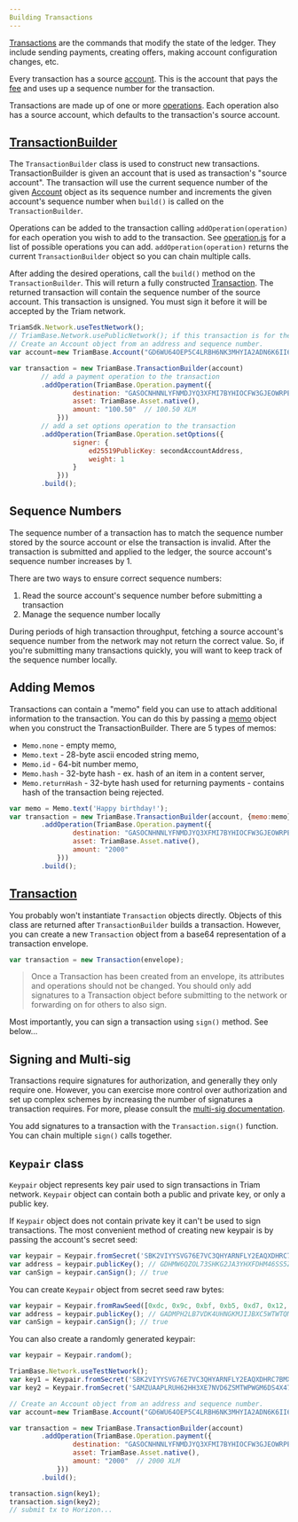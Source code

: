 ```yaml
---
Building Transactions
---
```


[Transactions](#) are the commands that modify the state of the ledger.
They include sending payments, creating offers, making account configuration changes, etc.

Every transaction has a source [account](#). This is the account
that pays the [fee](#) and uses up a sequence number for the transaction.

Transactions are made up of one or more [operations](#). Each operation also has a source account, which defaults to the transaction's source account.


## [TransactionBuilder](https://github.com/triamnetwork/js-triam-base/blob/master/src/transaction_builder.js)

The `TransactionBuilder` class is used to construct new transactions. TransactionBuilder is given an account that is used as transaction's "source account".
The transaction will use the current sequence number of the given [Account](https://github.com/triamnetwork/js-triam-base/blob/master/src/account.js) object as its sequence number and increments
the given account's sequence number when `build()` is called on the `TransactionBuilder`.

Operations can be added to the transaction calling `addOperation(operation)` for each operation you wish to add to the transaction.
See [operation.js](https://github.com/triamnetwork/js-triam-base/blob/master/src/operation.js) for a list of possible operations you can add.
`addOperation(operation)` returns the current `TransactionBuilder` object so you can chain multiple calls.

After adding the desired operations, call the `build()` method on the `TransactionBuilder`.
This will return a fully constructed [Transaction](https://github.com/triamnetwork/js-triam-base/blob/master/src/transaction.js).
The returned transaction will contain the sequence number of the source account. This transaction is unsigned. You must sign it before it will be accepted by the Triam network.


```js
TriamSdk.Network.useTestNetwork();
// TriamBase.Network.usePublicNetwork(); if this transaction is for the public network
// Create an Account object from an address and sequence number.
var account=new TriamBase.Account("GD6WU64OEP5C4LRBH6NK3MHYIA2ADN6K6II6EXPNVUR3ERBXT4AN4ACD","2319149195853854");

var transaction = new TriamBase.TransactionBuilder(account)
        // add a payment operation to the transaction
        .addOperation(TriamBase.Operation.payment({
                destination: "GASOCNHNNLYFNMDJYQ3XFMI7BYHIOCFW3GJEOWRPEGK2TDPGTG2E5EDW",
                asset: TriamBase.Asset.native(),
                amount: "100.50"  // 100.50 XLM
            }))
        // add a set options operation to the transaction
        .addOperation(TriamBase.Operation.setOptions({
                signer: {
                    ed25519PublicKey: secondAccountAddress,
                    weight: 1
                }
            }))
        .build();
```



## Sequence Numbers

The sequence number of a transaction has to match the sequence number stored by the source account or else the transaction is invalid.
After the transaction is submitted and applied to the ledger, the source account's sequence number increases by 1.

There are two ways to ensure correct sequence numbers:

1. Read the source account's sequence number before submitting a transaction
2. Manage the sequence number locally

During periods of high transaction throughput, fetching a source account's sequence number from the network may not return
the correct value.  So, if you're submitting many transactions quickly, you will want to keep track of the sequence number locally.

## Adding Memos
Transactions can contain a "memo" field you can use to attach additional information to the transaction. You can do this
by passing a [memo](https://github.com/triamnetwork/js-triam-base/blob/master/src/memo.js) object when you construct the TransactionBuilder.
There are 5 types of memos:
* `Memo.none` - empty memo,
* `Memo.text` - 28-byte ascii encoded string memo,
* `Memo.id` - 64-bit number memo,
* `Memo.hash` - 32-byte hash - ex. hash of an item in a content server,
* `Memo.returnHash` - 32-byte hash used for returning payments - contains hash of the transaction being rejected.

```js
var memo = Memo.text('Happy birthday!');
var transaction = new TriamBase.TransactionBuilder(account, {memo:memo})
        .addOperation(TriamBase.Operation.payment({
                destination: "GASOCNHNNLYFNMDJYQ3XFMI7BYHIOCFW3GJEOWRPEGK2TDPGTG2E5EDW",
                asset: TriamBase.Asset.native(),
                amount: "2000"
            }))
        .build();
```


## [Transaction](https://github.com/triamnetwork/js-triam-base/blob/master/src/transaction.js)

You probably won't instantiate `Transaction` objects directly. Objects of this class are returned after `TransactionBuilder`
builds a transaction. However, you can create a new `Transaction` object from a base64 representation of a transaction envelope.

```js
var transaction = new Transaction(envelope);
```

> Once a Transaction has been created from an envelope, its attributes and operations should not be changed. You should only add signatures to a Transaction object before submitting to the network or forwarding on for others to also sign.

Most importantly, you can sign a transaction using `sign()` method. See below...


## Signing and Multi-sig
Transactions require signatures for authorization, and generally they only require one.  However, you can exercise more
control over authorization and set up complex schemes by increasing the number of signatures a transaction requires.  For
more, please consult the [multi-sig documentation](#).

You add signatures to a transaction with the `Transaction.sign()` function. You can chain multiple `sign()` calls together.

## `Keypair` class

`Keypair` object represents key pair used to sign transactions in Triam network. `Keypair` object can contain both a public and private key, or only a public key.

If `Keypair` object does not contain private key it can't be used to sign transactions. The most convenient method of creating new keypair is by passing the account's secret seed:

```js
var keypair = Keypair.fromSecret('SBK2VIYYSVG76E7VC3QHYARNFLY2EAQXDHRC7BMXBBGIFG74ARPRMNQM');
var address = keypair.publicKey(); // GDHMW6QZOL73SHKG2JA3YHXFDHM46SS5ZRWEYF5BCYHX2C5TVO6KZBYL
var canSign = keypair.canSign(); // true
```

You can create `Keypair` object from secret seed raw bytes:

```js
var keypair = Keypair.fromRawSeed([0xdc, 0x9c, 0xbf, 0xb5, 0xd7, 0x12, 0x83, 0x6a, 0xbf, 0x7d, 0x5d, 0xd8, 0xc4, 0xc4, 0x3e, 0x9d, 0xc7, 0x81, 0x85, 0xf1, 0x4b, 0x12, 0x0e, 0x9b, 0x59, 0x5d, 0x62, 0x65, 0x52, 0xa8, 0xcb, 0xcc]);
var address = keypair.publicKey(); // GADMPH2LB7VDK4UHNGKMJIJBXC5WTWTQMXYWSPVWPMNVVR4MGWLI2IXN
var canSign = keypair.canSign(); // true
```

You can also create a randomly generated keypair:
```js
var keypair = Keypair.random();
```


```js
TriamBase.Network.useTestNetwork();
var key1 = Keypair.fromSecret('SBK2VIYYSVG76E7VC3QHYARNFLY2EAQXDHRC7BMXBBGIFG74ARPRMNQM');
var key2 = Keypair.fromSecret('SAMZUAAPLRUH62HH3XE7NVD6ZSMTWPWGM6DS4X47HLVRHEBKP4U2H5E7');

// Create an Account object from an address and sequence number.
var account=new TriamBase.Account("GD6WU64OEP5C4LRBH6NK3MHYIA2ADN6K6II6EXPNVUR3ERBXT4AN4ACD","2319149195853854");

var transaction = new TriamBase.TransactionBuilder(account)
        .addOperation(TriamBase.Operation.payment({
                destination: "GASOCNHNNLYFNMDJYQ3XFMI7BYHIOCFW3GJEOWRPEGK2TDPGTG2E5EDW",
                asset: TriamBase.Asset.native(),
                amount: "2000"  // 2000 XLM
            }))
        .build();

transaction.sign(key1);
transaction.sign(key2);
// submit tx to Horizon...
```
